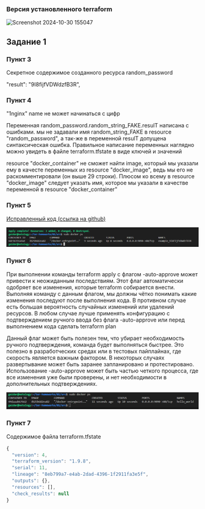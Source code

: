 ### Версия установленного terraform

![Screenshot 2024-10-30 155047](https://github.com/user-attachments/assets/ffd8717e-d155-40ce-831e-61ec8efb55aa)

## Задание 1

### Пункт 3

Cекретное содержимое созданного ресурса random_password

"result": "9I8fijfVDWdzfB3R",

### Пункт 4

"1nginx" name не может начинаться с цифр

Переменная random_password.random_string_FAKE.resulT написана с ошибками. мы не задавали имя random_string_FAKE в resource "random_password", а так-же в переменной resulT допущена синтаксическая ошибка. Правильное написание переменных наглядно можно увидеть в файле terraform.tfstate в виде ключей и значений

resource "docker_container" не сможет найти image, который мы указали ему в качесте переменных из resource "docker_image", ведь мы его не раскомментировали (он выше 29 строки). Плюсом ко всему в resource "docker_image" следует указать имя, которое мы указали в качестве переменной в resource "docker_container"

### Пункт 5

[Исправленный код (ссылка на github)](https://github.com/gaidarvu/ter-homeworks/blob/main/01/src/main.tf)

![alt text](image.png)

### Пункт 6

При выполнении команды terraform apply с флагом -auto-approve может привести к неожиданным последствиям. Этот флаг автоматически одобряет все изменения, которые terraform собирается внести. Выполняя команду с данным флагом, мы должны чётко понимать какие изменения последуют после выполнения кода. В противном случае есть большая вероятность случайных изменений или удалений ресурсов. В любом случае лучше применять конфигурацию с подтверждением ручного ввода без флага -auto-approve или перед выполнением кода сделать terraform plan

Данный флаг может быть полезен тем, что убирает необходимость ручного подтверждения, команда будет выполняться быстрее. Это полезно в разработческих средах или в тестовых пайплайнах, где скорость является важным фактором. В некоторых случаях развертывание может быть заранее запланировано и протестировано. Использование -auto-approve может быть частью четкого процесса, где все изменения уже были проверены, и нет необходимости в дополнительных подтверждениях.

![alt text](image-1.png)

### Пункт 7

Cодержимое файла terraform.tfstate

```js
{
  "version": 4,
  "terraform_version": "1.9.8",
  "serial": 11,
  "lineage": "8eb799a7-e4ab-2dad-4396-1f2911fa3e5f",
  "outputs": {},
  "resources": [],
  "check_results": null
}
```